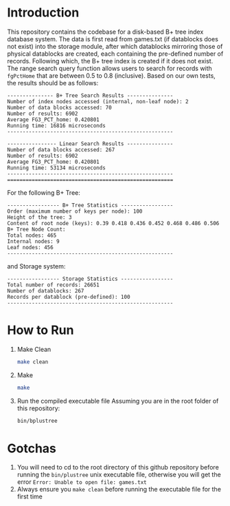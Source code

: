 # Introduction
This repository contains the codebase for a disk-based B+ tree index database system. The data is first read from games.txt (if datablocks does not exist) into the storage module, after which datablocks mirroring those of physical datablocks are created, each containing the pre-defined number of records. Following which, the B+ tree index is created if it does not exist. The range search query function allows users to search for records with `fgPctHome` that are between 0.5 to 0.8 (inclusive). Based on our own tests, the results should be as follows:

```
--------------- B+ Tree Search Results ---------------
Number of index nodes accessed (internal, non-leaf node): 2
Number of data blocks accessed: 70
Number of results: 6902
Average FG3_PCT_home: 0.420801
Running time: 16816 microseconds
------------------------------------------------------

---------------- Linear Search Results ---------------
Number of data blocks accessed: 267
Number of results: 6902
Average FG3_PCT_home: 0.420801
Running time: 53134 microseconds
------------------------------------------------------
======================================================
```

For the following B+ Tree:
```
----------------- B+ Tree Statistics -----------------
Order (maximum number of keys per node): 100
Height of the tree: 3
Content of root node (keys): 0.39 0.418 0.436 0.452 0.468 0.486 0.506 
B+ Tree Node Count:
Total nodes: 465
Internal nodes: 9
Leaf nodes: 456
------------------------------------------------------
```

and Storage system:
```
----------------- Storage Statistics -----------------
Total number of records: 26651
Number of datablocks: 267
Records per datablock (pre-defined): 100
------------------------------------------------------
```

# How to Run
1. Make Clean
   ```bash
   make clean
   ```
2. Make
   ```bash
   make
   ```
3. Run the compiled executable file
   Assuming you are in the root folder of this repository:
   ```bash
   bin/bplustree
   ```
   
# Gotchas
1. You will need to cd to the root directory of this github repository before running the `bin/plustree` unix executable file, otherwise you will get the error `Error: Unable to open file: games.txt`
2. Always ensure you `make clean` before running the executable file for the first time
